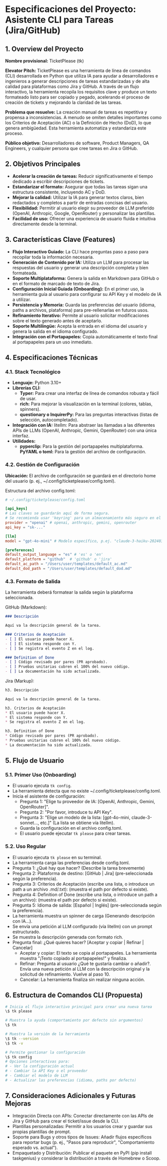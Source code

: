 # Especificaciones del Proyecto: Asistente CLI para Tareas (Jira/GitHub)

## 1. Overview del Proyecto

**Nombre provisional:** TicketPlease (tk)


**Elevator Pitch:** TicketPlease es una herramienta de línea de comandos (CLI) desarrollada en Python que utiliza IA para ayudar a desarrolladores e ingenieros a generar descripciones de tareas estandarizadas y de alta calidad para plataformas como Jira y GitHub. A través de un flujo interactivo, la herramienta recopila los requisitos clave y produce un texto formateado listo para ser copiado y pegado, acelerando el proceso de creación de tickets y mejorando la claridad de las tareas.

**Problema que resuelve:** La creación manual de tareas es repetitiva y propensa a inconsistencias. A menudo se omiten detalles importantes como los Criterios de Aceptación (AC) o la Definición de Hecho (DoD), lo que genera ambigüedad. Esta herramienta automatiza y estandariza este proceso.

**Público objetivo:** Desarrolladores de software, Product Managers, QA Engineers, y cualquier persona que cree tareas en Jira o GitHub.

## 2. Objetivos Principales

- **Acelerar la creación de tareas:** Reducir significativamente el tiempo dedicado a escribir descripciones de tickets.
- **Estandarizar el formato:** Asegurar que todas las tareas sigan una estructura consistente, incluyendo AC y DoD.
- **Mejorar la calidad:** Utilizar la IA para generar textos claros, bien redactados y completos a partir de entradas concisas del usuario.
- **Flexibilidad:** Permitir al usuario elegir su proveedor de LLM preferido (OpenAI, Anthropic, Google, OpenRouter) y personalizar las plantillas.
- **Facilidad de uso:** Ofrecer una experiencia de usuario fluida e intuitiva directamente desde la terminal.

## 3. Características Clave (Features)

- **Flujo Interactivo Guiado:** La CLI hace preguntas paso a paso para recopilar toda la información necesaria.
- **Generación de Contenido por IA:** Utiliza un LLM para procesar las respuestas del usuario y generar una descripción completa y bien formateada.
- **Soporte Multiplataforma:** Genera la salida en Markdown para GitHub o en el formato de marcado de texto de Jira.
- **Configuración Inicial Guiada (Onboarding):** En el primer uso, la herramienta guía al usuario para configurar su API Key y el modelo de IA a utilizar.
- **Persistencia y Memoria:** Guarda las preferencias del usuario (idioma, paths a archivos, plataforma) para pre-rellenarlas en futuros usos.
- **Refinamiento Iterativo:** Permite al usuario solicitar modificaciones sobre el texto generado antes de aceptarlo.
- **Soporte Multilingüe:** Acepta la entrada en el idioma del usuario y genera la salida en el idioma configurado.
- **Integración con el Portapapeles:** Copia automáticamente el texto final al portapapeles para un uso inmediato.

## 4. Especificaciones Técnicas

### 4.1. Stack Tecnológico

- **Lenguaje:** Python 3.10+
- **Librerías CLI:**
  - **Typer:** Para crear una interfaz de línea de comandos robusta y fácil de usar.
  - **rich:** Para mejorar la visualización en la terminal (colores, tablas, spinners).
  - **questionary o InquirerPy:** Para las preguntas interactivas (listas de selección, autocompletado).
- **Integración con IA:** litellm: Para abstraer las llamadas a las diferentes APIs de LLMs (OpenAI, Anthropic, Gemini, OpenRouter) con una única interfaz.
- **Utilidades:**
  - **pyperclip:** Para la gestión del portapapeles multiplataforma.
**PyYAML o toml:** Para la gestión del archivo de configuración.

### 4.2. Gestión de Configuración

**Ubicación:** El archivo de configuración se guardará en el directorio home del usuario (p. ej., ~/.config/ticketplease/config.toml).

Estructura del archivo config.toml:

```toml
# ~/.config/ticketplease/config.toml

[api_keys]
# Las claves se guardarán aquí de forma segura.
# Se recomienda usar 'keyring' para un almacenamiento más seguro en el futuro.
provider = "openai" # openai, anthropic, gemini, openrouter
api_key = "sk-..."

[llm]
model = "gpt-4o-mini" # Modelo específico, p.ej. "claude-3-haiku-20240307", "gemini-1.5-pro-latest"

[preferences]
default_output_language = "es" # 'es' o 'en'
default_platform = "github"  # 'github' o 'jira'
default_ac_path = "/Users/user/templates/default_ac.md"
default_dod_path = "/Users/user/templates/default_dod.md"
```

### 4.3. Formato de Salida

La herramienta deberá formatear la salida según la plataforma seleccionada.

GitHub (Markdown):

```markdown
### Descripción

Aquí va la descripción general de la tarea.

### Criterios de Aceptación
- [ ] El usuario puede hacer X.
- [ ] El sistema responde con Y.
- [ ] Se registra el evento Z en el log.

### Definition of Done
- [ ] Código revisado por pares (PR aprobado).
- [ ] Pruebas unitarias cubren el 100% del nuevo código.
- [ ] La documentación ha sido actualizada.
```

Jira (Markup):

```markdown
h3. Descripción

Aquí va la descripción general de la tarea.

h3. Criterios de Aceptación
* El usuario puede hacer X.
* El sistema responde con Y.
* Se registra el evento Z en el log.

h3. Definition of Done
* Código revisado por pares (PR aprobado).
* Pruebas unitarias cubren el 100% del nuevo código.
* La documentación ha sido actualizada.
```

## 5. Flujo de Usuario

### 5.1. Primer Uso (Onboarding)

- El usuario ejecuta `tk config`.
- La herramienta detecta que no existe ~/.config/ticketplease/config.toml.
- Inicia el asistente de configuración:
  - Pregunta 1: "Elige tu proveedor de IA: [OpenAI, Anthropic, Gemini, OpenRouter]".
  - Pregunta 2: "Por favor, introduce tu API Key".
  - Pregunta 3: "Elige un modelo de la lista: [gpt-4o-mini, claude-3-sonnet..., etc.]" (La lista se obtiene vía litellm).
  - Guarda la configuración en el archivo config.toml.
  - El usuario puede ejecutar `tk please` para crear tareas.

### 5.2. Uso Regular

- El usuario ejecuta `tk please` en su terminal.
- La herramienta carga las preferencias desde config.toml.
- Pregunta 1: ¿Qué hay que hacer? (Describe la tarea brevemente)
- Pregunta 2: Plataforma de destino: [GitHub | Jira] (pre-seleccionada según la preferencia).
- Pregunta 3: Criterios de Aceptación (escribe una lista, o introduce un path a un archivo .md/.txt): (muestra el path por defecto si existe).
- Pregunta 4: Definition of Done (escribe una lista, o introduce un path a un archivo): (muestra el path por defecto si existe).
- Pregunta 5: Idioma de salida: [Español | Inglés] (pre-seleccionada según la preferencia).
- La herramienta muestra un spinner de carga (Generando descripción con IA...).
- Se envía una petición al LLM configurado (vía litellm) con un prompt estructurado.
- Se muestra la descripción generada con formato rich.
- Pregunta final: ¿Qué quieres hacer? [Aceptar y copiar | Refinar | Cancelar]
  - Aceptar y copiar: El texto se copia al portapapeles. La herramienta muestra "¡Texto copiado al portapapeles!" y finaliza.
  - Refinar: Pregunta al usuario ¿Qué te gustaría cambiar o añadir?. Envía una nueva petición al LLM con la descripción original y la solicitud de refinamiento. Vuelve al paso 10.
  - Cancelar: La herramienta finaliza sin realizar ninguna acción.

## 6. Estructura de Comandos CLI (Propuesta)

```bash
# Inicia el flujo interactivo principal para crear una nueva tarea
\$ tk please

# Muestra la ayuda (comportamiento por defecto sin argumentos)
\$ tk

# Muestra la versión de la herramienta
\$ tk --version
\$ tk -v

# Permite gestionar la configuración
\$ tk config
# Opciones interactivas para:
# - Ver la configuración actual
# - Cambiar la API Key o el proveedor
# - Cambiar el modelo de LLM
# - Actualizar las preferencias (idioma, paths por defecto)

```

## 7. Consideraciones Adicionales y Futuras Mejoras

- Integración Directa con APIs: Conectar directamente con las APIs de Jira y GitHub para crear el ticket/issue desde la CLI.
- Plantillas personalizadas: Permitir a los usuarios crear y guardar sus propias plantillas de prompt.
- Soporte para Bugs y otros tipos de Issues: Añadir flujos específicos para reportar bugs (p. ej., "Pasos para reproducir", "Comportamiento esperado vs. actual").
- Empaquetado y Distribución: Publicar el paquete en PyPI (pip install taskgenius) y considerar la distribución a través de Homebrew o Scoop.
